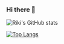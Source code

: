 ### Hi there 👋

<!--
**F4YY/F4YY** is a ✨ _special_ ✨ repository because its `README.md` (this file) appears on your GitHub profile.

Here are some ideas to get you started:

- 🔭 I’m currently working on ...
- 🌱 I’m currently learning React.js
- 👯 I’m looking to collaborate on ...
- 🤔 I’m looking for help with ...
- 💬 Ask me about ...
- 📫 How to reach me: ...
- 😄 Pronouns: ...
- ⚡ Fun fact: ...
-->

![Riki's GitHub stats](https://github-readme-stats.vercel.app/api?username=F4YY&show_icons=true&theme=tokyonight)

[![Top Langs](https://github-readme-stats.vercel.app/api/top-langs/?username=F4YY&layout=compact)](https://github.com/F4YY/github-readme-stats)
